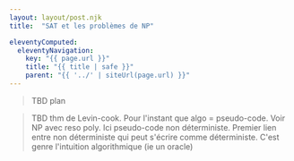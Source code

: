 ```yaml
---
layout: layout/post.njk 
title:  "SAT et les problèmes de NP"

eleventyComputed:
  eleventyNavigation:
    key: "{{ page.url }}"
    title: "{{ title | safe }}"
    parent: "{{ '../' | siteUrl(page.url) }}"
---
```



> TBD plan

> TBD thm de Levin-cook. Pour l'instant que algo = pseudo-code. Voir NP avec reso poly. Ici pseudo-code non déterministe. Premier lien entre non déterministe qui peut s'écrire comme déterministe. C'est genre l'intuition algorithmique (ie un oracle)
